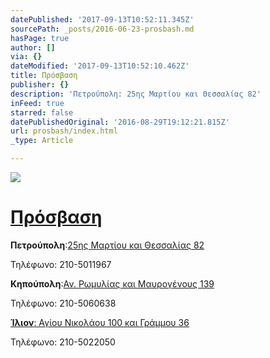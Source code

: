 ```yaml
---
datePublished: '2017-09-13T10:52:11.345Z'
sourcePath: _posts/2016-06-23-prosbash.md
hasPage: true
author: []
via: {}
dateModified: '2017-09-13T10:52:10.462Z'
title: Πρόσβαση
publisher: {}
description: 'Πετρούπολη: 25ης Μαρτίου και Θεσσαλίας 82'
inFeed: true
starred: false
datePublishedOriginal: '2016-08-29T19:12:21.815Z'
url: prosbash/index.html
_type: Article

---
```

![](https://the-grid-user-content.s3-us-west-2.amazonaws.com/79be8079-da74-4875-800b-6ed210cba9a7.jpg)

# [Πρόσβαση][0]

**Πετρούπολη**:[25ης Μαρτίου και Θεσσαλίας 82][1]

Τηλέφωνο: 210-5011967

**Κηπούπολη**:[Αν. Ρωμυλίας και Μαυρογένους 139][2]

Τηλέφωνο: 210-5060638

**[Ίλιον][3]**[: Αγίου Νικολάου 100 και Γράμμου 36][3]

Τηλέφωνο: 210-5022050

[0]: http://www.vaitsa.gr/prosvasi.html
[1]: https://www.google.gr/maps/place/Vaitsa+Schools+for+Languages/@38.0411719,23.6837313,17z/data=!4m13!1m7!3m6!1s0x14a1a37675f5c6a7:0x5e12b65ca848cc91!2zzpjOtc-Dz4POsc67zq_Osc-CIDgyLCDOoM61z4TPgc6_z43PgM6_zrvOtyAxMzIgMzE!3b1!8m2!3d38.0411677!4d23.68592!3m4!1s0x14a1a375dfb1ff4b:0xc04e38f1a36cc153!8m2!3d38.0411677!4d23.68592
[2]: https://www.google.gr/maps/place/Vaitsa+Schools/@38.0424841,23.6724049,17z/data=!3m1!4b1!4m13!1m7!3m6!1s0x14a1a37882cc0545:0xce908088cb77bb79!2zzpzOsc69z4TPjs-CIM6czrHPhc-Bzr_Os86tzr3Ov8-Fz4IsIM6gzrXPhM-Bzr_Pjc-Azr_Ou863IDEzMiAzMQ!3b1!8m2!3d38.0451766!4d23.6765766!3m4!1s0x14a1a37928272a2d:0xb5153db5a2d9ec94!8m2!3d38.0424799!4d23.6745936
[3]: https://www.google.gr/maps/place/Vaitsa+Schools/@38.0473406,23.6918862,15z/data=!4m5!3m4!1s0x0:0xc1c575adc885e850!8m2!3d38.0460225!4d23.6987956